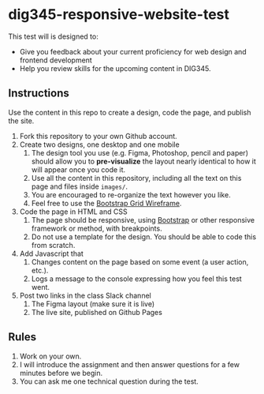 # dig345-responsive-website-test

This test will is designed to:
- Give you feedback about your current proficiency for web design and frontend development 
- Help you review skills for the upcoming content in DIG345.


## Instructions

Use the content in this repo to create a design, code the page, and publish the site.

1. Fork this repository to your own Github account.
1. Create two designs, one desktop and one mobile
	1. The design tool you use (e.g. Figma, Photoshop, pencil and paper) should allow you to **pre-visualize** the layout nearly identical to how it will appear once you code it.
	1. Use all the content in this repository, including all the text on this page and files inside `images/`.
	1. You are encouraged to re-organize the text however you like.
	1. Feel free to use the [Bootstrap Grid Wireframe](https://www.figma.com/file/DBSGHRfLtz9hBdOyqRuq9V/DIG-245-Bootstrap-Grid-Wireframe?node-id=1%3A2&t=WUfA9pTwIq8s8bHm-0).
1. Code the page in HTML and CSS
	1. The page should be responsive, using [Bootstrap](https://getbootstrap.com/) or other responsive framework or method, with breakpoints.
	1. Do not use a template for the design. You should be able to code this from scratch.
1. Add Javascript that
	1. Changes content on the page based on some event (a user action, etc.).
	1. Logs a message to the console expressing how you feel this test went.
1. Post two links in the class Slack channel
	1. The Figma layout (make sure it is live)
	1. The live site, published on Github Pages


## Rules

1. Work on your own.
1. I will introduce the assignment and then answer questions for a few minutes before we begin.
1. You can ask me one technical question during the test.
